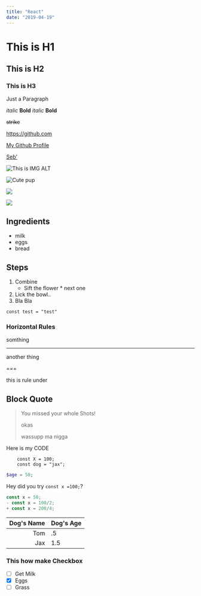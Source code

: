 ```yaml
---
title: "React"
date: "2019-04-19"
---
```


# This is H1

## This is H2

### This is H3

Just a Paragraph

_italic_
**Bold**
_italic_
**Bold**

~~strike~~

<https://github.com>

[My Github Profile](http://github.com/titan9389 "this is Seb's github")

[Seb'][1]

[1]: http://github.com/titan9389

![This is IMG ALT](http://unsplash.it/500/500?random "this is the tooltip")

![Cute pup][pup]

[pup]: http://unsplash.it/500/500?image=1012

[![](http://unsplash.it/50/50?image=1000)](http://unsplash.it/500/500?image=1000)

[<img src="http://unsplash.it/50/50?image=1001">](http://unplash.it/500/500?image=1001)

## Ingredients

- milk
- eggs
- bread

## Steps

1. Combine
   - Sift the flower \* next one
2. Lick the bowl..
3. Bla Bla

```JS Code
const test = "test"
```

### Horizontal Rules

somthing

---

another thing

===

this is rule under

## Block Quote

> You missed your whole Shots!
>
> okas
>
> wassupp ma nigga

Here is my CODE

    	const X = 100;
    	const dog = "jax";

```php
$age = 50;
```

Hey did you try `const x =100;`?

```js
const x = 50;
- const x = 100/2;
+ const x = 200/4;
```

| Dog's Name | Dog's Age |
| ---------: | :-------- |
|        Tom | .5        |
|        Jax | 1.5       |

### This how make Checkbox

- [ ] Get Milk
- [x] Eggs
- [ ] Grass
